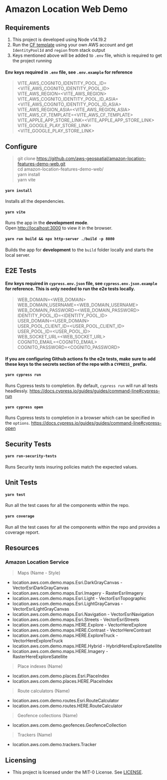 # Amazon Location Web Demo

## Requirements

1. This project is developed using Node v14.19.2
2. Run the [CF template](https://us-west-2.console.aws.amazon.com/cloudformation/home?region=us-west-2#/stacks/create?stackName=amazon-location-resources-setup&templateURL=https://amazon-location-demo-resources.s3.amazonaws.com/location-services.yaml) using your own AWS account and get `IdentityPoolId` and `region` from stack output
3. Keys mentioned above will be added to `.env` file, which is required to get the project running

#### Env keys required in `.env` file, see `.env.example` for reference

> VITE_AWS_COGNITO_IDENTITY_POOL_ID=<VITE_AWS_COGNITO_IDENTITY_POOL_ID><br />
VITE_AWS_REGION=<VITE_AWS_REGION><br />
>VITE_AWS_COGNITO_IDENTITY_POOL_ID_ASIA=<VITE_AWS_COGNITO_IDENTITY_POOL_ID_ASIA><br />
VITE_AWS_REGION_ASIA=<VITE_AWS_REGION_ASIA><br />
VITE_AWS_CF_TEMPLATE=<VITE_AWS_CF_TEMPLATE><br />
VITE_APPLE_APP_STORE_LINK=<VITE_APPLE_APP_STORE_LINK><br />
VITE_GOOGLE_PLAY_STORE_LINK=<VITE_GOOGLE_PLAY_STORE_LINK><br />

## Configure

> git clone https://github.com/aws-geospatial/amazon-location-features-demo-web.git<br />
cd amazon-location-features-demo-web/<br />
yarn install<br />
yarn vite

#### `yarn install`
Installs all the dependencies.

#### `yarn vite`
Runs the app in the **development mode**.<br />
Open [http://localhost:3000](http://localhost:3000) to view it in the browser.

#### `yarn run build && npx http-server ./build -p 8080`
Builds the app for **development** to the `build` folder locally and starts the local server.

## E2E Tests
#### Env keys required in `cypress.env.json` file, see `cypress.env.json.example` for reference. This is only needed to run the e2e tests locally.
>WEB_DOMAIN=<WEB_DOMAIN><br />
WEB_DOMAIN_USERNAME=<WEB_DOMAIN_USERNAME><br />
WEB_DOMAIN_PASSWORD=<WEB_DOMAIN_PASSWORD><br />
IDENTITY_POOL_ID=<IDENTITY_POOL_ID><br />
USER_DOMAIN=<USER_DOMAIN><br />
USER_POOL_CLIENT_ID=<USER_POOL_CLIENT_ID><br />
USER_POOL_ID=<USER_POOL_ID><br />
WEB_SOCKET_URL=<WEB_SOCKET_URL><br />
COGNITO_EMAIL=<COGNITO_EMAIL><br />
COGNITO_PASSWORD=<COGNITO_PASSWORD><br />

#### If you are configuring Github actions fo the e2e tests, make sure to add these keys to the secrets section of the repo with a `CYPRESS_` prefix.

#### `yarn cypress run`
Runs Cypress tests to completion. By default, `cypress run` will run all tests headlessly. https://docs.cypress.io/guides/guides/command-line#cypress-run

#### `yarn cypress open`
Runs Cypress tests to completion in a browser which can be specified in the `options`. https://docs.cypress.io/guides/guides/command-line#cypress-open

## Security Tests
#### `yarn run-security-tests`
Runs Security tests insuring policies match the expected values.

## Unit Tests
#### `yarn test`
Run all the test cases for all the components within the repo.

#### `yarn coverage`
Run all the test cases for all the components within the repo and provides a coverage report.

## Resources
### Amazon Location Service
> Maps (Name - Style)

- location.aws.com.demo.maps.Esri.DarkGrayCanvas - VectorEsriDarkGrayCanvas
- location.aws.com.demo.maps.Esri.Imagery - RasterEsriImagery
- location.aws.com.demo.maps.Esri.Light - VectorEsriTopographic
- location.aws.com.demo.maps.Esri.LightGrayCanvas - VectorEsriLightGrayCanvas
- location.aws.com.demo.maps.Esri.Navigation - VectorEsriNavigation
- location.aws.com.demo.maps.Esri.Streets - VectorEsriStreets
- location.aws.com.demo.maps.HERE.Explore - VectorHereExplore
- location.aws.com.demo.maps.HERE.Contrast - VectorHereContrast
- location.aws.com.demo.maps.HERE.ExploreTruck - VectorHereExploreTruck
- location.aws.com.demo.maps.HERE.Hybrid - HybridHereExploreSatellite
- location.aws.com.demo.maps.HERE.Imagery - RasterHereExploreSatellite

> Place indexes (Name)
- location.aws.com.demo.places.Esri.PlaceIndex
- location.aws.com.demo.places.HERE.PlaceIndex

> Route calculators (Name)
- location.aws.com.demo.routes.Esri.RouteCalculator
- location.aws.com.demo.routes.HERE.RouteCalculator

> Geofence collections (Name)
- location.aws.com.demo.geofences.GeofenceCollection

> Trackers (Name)
- location.aws.com.demo.trackers.Tracker

## Licensing
- This project is licensed under the MIT-0 License. See [LICENSE](https://github.com/aws-samples/amazon-location-samples/blob/main/LICENSE).
